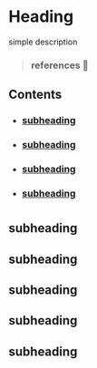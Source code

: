 # Heading

simple description  
> ### references 🔗

## Contents		
* ### [subheading](#)      
* ### [subheading](#)      
* ### [subheading](#)      
* ### [subheading](#)      

#    

## subheading

## subheading

## subheading

## subheading

## subheading
